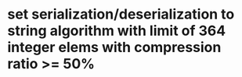 # set serialization/deserialization to string algorithm with limit of 364 integer elems with compression ratio >= 50%
